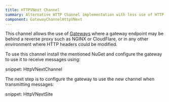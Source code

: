```yaml
---
title: HTTPVNext Channel
summary: Alternative HTTP Channel implementation with less use of HTTP Headers
component: GatewayChannelHttpVNext
---
```


This channel allows the use of [Gateways](/nservicebus/gateway/) where a gateway endpoint may be behind a reverse proxy such as NGINX or CloudFlare, or in any other environment where HTTP headers could be modified.

To use this channel install the mentioned NuGet and configure the gateway to use it to receive messages using:

snippet: HttpVNextChannel

The next step is to configure the gateway to use the new channel when transmitting messages:

snippet: HttpVNextSite
